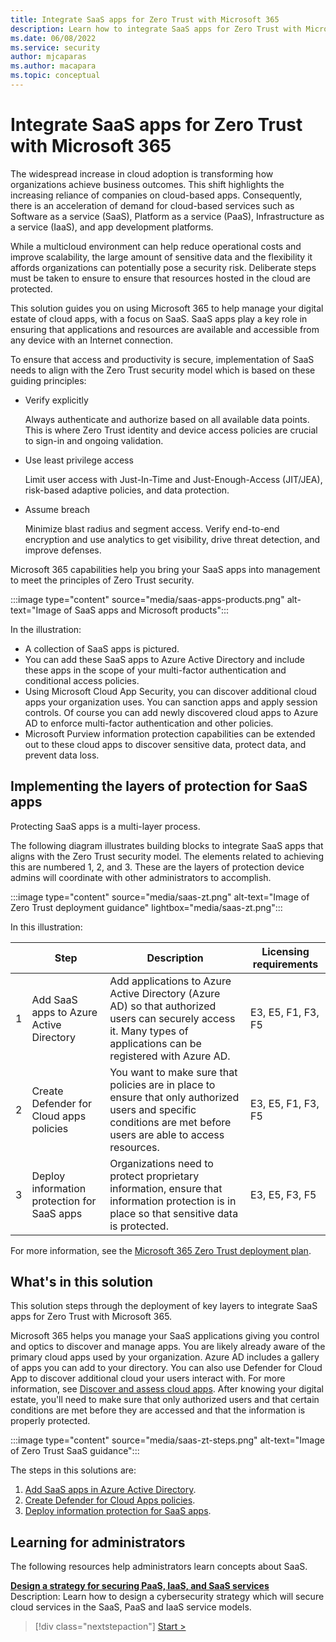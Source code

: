 ```yaml
---
title: Integrate SaaS apps for Zero Trust with Microsoft 365
description: Learn how to integrate SaaS apps for Zero Trust with Microsoft 365
ms.date: 06/08/2022
ms.service: security
author: mjcaparas
ms.author: macapara
ms.topic: conceptual
---
```


# Integrate SaaS apps for Zero Trust with Microsoft 365 

The widespread increase in cloud adoption is transforming how organizations achieve business outcomes.  This shift highlights the increasing reliance of companies on cloud-based apps. Consequently, there is an acceleration of demand for cloud-based services such as Software as a service (SaaS), Platform as a service (PaaS), Infrastructure as a service (IaaS), and app development platforms. 


While a multicloud environment can help reduce operational costs and improve scalability, the large amount of sensitive data and the flexibility it affords organizations can potentially pose a security risk. Deliberate steps must be taken to ensure to ensure that resources hosted in the cloud are protected. 

This solution guides you on using Microsoft 365 to help manage your digital estate of cloud apps, with a focus on SaaS. SaaS apps play a key role in ensuring that applications and resources are available and accessible from any device with an Internet connection.

To ensure that access and productivity is secure, implementation of SaaS needs to align with the Zero Trust security model which is based on these guiding principles:

- Verify explicitly

    Always authenticate and authorize based on all available data points. This is where Zero Trust identity and device access policies are crucial to sign-in and ongoing validation.

- Use least privilege access

    Limit user access with Just-In-Time and Just-Enough-Access (JIT/JEA), risk-based adaptive policies, and data protection.

- Assume breach

    Minimize blast radius and segment access. Verify end-to-end encryption and use analytics to get visibility, drive threat detection, and improve defenses.

Microsoft 365 capabilities help you bring your SaaS apps into management to meet the principles of Zero Trust security. 


:::image type="content" source="media/saas-apps-products.png" alt-text="Image of SaaS apps and Microsoft products":::

In the illustration:
- A collection of SaaS apps is pictured.
- You can add these SaaS apps to Azure Active Directory and include these apps in the scope of your multi-factor authentication and conditional access policies.
- Using Microsoft Cloud App Security, you can discover additional cloud apps your organization uses. You can sanction apps and apply session controls. Of course you can add newly discovered cloud apps to Azure AD to enforce multi-factor authentication and other policies.
- Microsoft Purview information protection capabilities can be extended out to these cloud apps to discover sensitive data, protect data, and prevent data loss.


## Implementing the layers of protection for SaaS apps

Protecting SaaS apps is a multi-layer process. 


The following diagram illustrates building blocks to integrate SaaS apps that aligns with the Zero Trust security model. The elements related to achieving this are numbered 1, 2, and 3. These are the layers of protection device admins will coordinate with other administrators to accomplish.


:::image type="content" source="media/saas-zt.png" alt-text="Image of Zero Trust deployment guidance" lightbox="media/saas-zt.png":::

In this illustration:


|&nbsp;|Step|Description|Licensing requirements|
|---|---|---|---|
|1|Add SaaS apps to Azure Active Directory |Add applications to Azure Active Directory (Azure AD) so that authorized users can securely access it. Many types of applications can be registered with Azure AD.|E3, E5, F1, F3, F5|
|2|Create Defender for Cloud apps policies |You want to make sure that policies are in place to ensure that only authorized users and specific conditions are met before users are able to access resources.   |E3, E5, F1, F3, F5|
|3|Deploy information protection for SaaS apps | Organizations need to protect proprietary information, ensure that information protection is in place so that sensitive data is protected.|E3, E5, F3, F5|



For more information, see the [Microsoft 365 Zero Trust deployment plan](/microsoft-365/security/microsoft-365-zero-trust).


## What's in this solution
This solution steps through the deployment of key layers to integrate SaaS apps for Zero Trust with Microsoft 365. 

Microsoft 365 helps you manage your SaaS applications giving you control and optics to discover and manage apps. You are likely already aware of the primary cloud apps used by your organization. Azure AD includes a gallery of apps you can add to your directory. You can also use Defender for Cloud App to discover additional cloud your users interact with. For more information, see [Discover and assess cloud apps](/defender-cloud-apps/best-practices#discover-and-assess-cloud-apps). After knowing your digital estate, you'll need to make sure that only authorized users and that certain conditions are met before they are accessed and that the information is properly protected.


:::image type="content" source="media/saas-zt-steps.png" alt-text="Image of Zero Trust SaaS guidance":::


The steps in this solutions are:
1. [Add SaaS apps in Azure Active Directory](add-saas-apps.md).
2. [Create Defender for Cloud Apps policies]().
3. [Deploy information protection for SaaS apps]().


## Learning for administrators

The following resources help administrators learn concepts about SaaS. 

**[Design a strategy for securing PaaS, IaaS, and SaaS services](/learn/modules/design-strategy-for-secure-paas-iaas-saas-services/)**<br>
Description: Learn how to design a cybersecurity strategy which will secure cloud services in the SaaS, PaaS and IaaS service models.

> [!div class="nextstepaction"]
> [Start >](/learn/modules/design-strategy-for-secure-paas-iaas-saas-services/)

